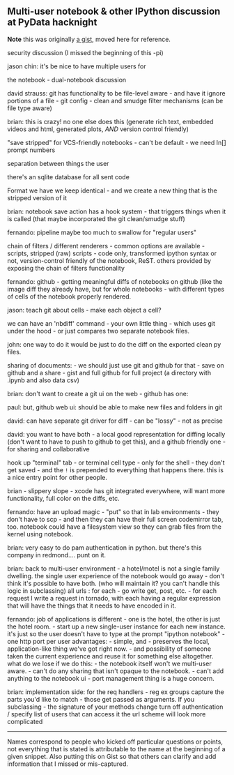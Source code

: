 Multi-user notebook & other IPython discussion at PyData hacknight
------------------------------------------------------------------

**Note** this was originally [a gist](https://gist.github.com/ivanov/05d9bd382c9216f614e8), moved here for reference.
 
security discussion (I missed the beginning of this -pi)
 
jason chin: it's be nice to have multiple users for 
 
the notebook - dual-notebook discussion
 
david strauss: git has functionality to be file-level aware - and have it
ignore portions of a file
    - git config - clean and smudge filter mechanisms (can be file type aware)
 
brian: this is crazy! no one else does this (generate rich text, embedded videos
and html, generated plots, *AND* version control friendly)
 
"save stripped" for VCS-friendly notebooks  - can't be default - we need In[]
prompt numbers
 
separation between things the user 
 
there's an sqlite database for all sent code
 
Format we have we keep identical - and we create a new thing that is the
stripped version of it
 
brian: notebook save action has a hook system - that triggers things when it is
called (that maybe incorporated the git clean/smudge stuff)
 
fernando: pipeline maybe too much to swallow for "regular users"
 
chain of filters / different renderers - common options are available -
scripts, stripped (raw) scripts - code only, transformed ipython syntax or not,
version-control friendly of the notebook, ReST. others provided by exposing the
chain of filters functionality
 
 
fernando: github - getting meaningful diffs of notebooks on github (like the
image diff they already have, but for whole notebooks - with different types of
cells of the notebook properly rendered.
 
jason: teach git about cells - make each object a cell?
 
we can have an 'nbdiff' command  - your own little thing - which uses git under
the hood - or just compares two separate notebook files.  
 
john:  one way to do it would be just to do the diff on the exported clean py
files.
 
sharing of documents: - we should just use git and github for that
    - save on github and a share - gist and full github for full project (a
      directory with .ipynb and also data csv)
 
brian: don't want to create a git ui on the web - github has one:
 
paul: but, github web ui: should be able to make new files and folders in git
 
david: can have separate git driver for diff - can be "lossy" - not as precise
 
david: you want to have both - a local good representation for diffing locally
(don't want to have to push to github to get this), and a github friendly one -
for sharing and collaborative 
 
hook up "terminal" tab - or terminal cell type - only for the shell - they
don't get saved - and the `!` is prepended to everything that happens there.
this is a nice entry point for other people.
 
brian - slippery slope -  xcode has git integrated everywhere, will want more
functionality, full color on the diffs, etc.
 
fernando: have an upload magic - "put" so that in lab environments - they
don't have to scp - and then they can have their full screen codemirror tab,
too.  notebook could have a filesystem view so they can grab files from the
kernel using notebook.
 
brian: very easy to do pam authentication in python. but there's this company
in redmond.... punt on it.
 
brian: back to multi-user environment - a hotel/motel is not a single family
dwelling. the single user experience of the notebook would go away - don't
think it's possible to have both. (who will maintain it? you can't handle this
logic in subclassing) all urls : for each - go write get, post, etc. - for each
request I write a request in tornado, with each having a regular expression
that will have the things that it needs to have encoded in it.
 
fernando: job of applications is different - one is the hotel, the other is
just the hotel room. - start up a new single-user instance for each new
instance.  it's just so the user doesn't have to type at the prompt "ipython
notebook" - one http port per user advantages: 
    - simple, and 
    - preserves the local, application-like thing we've got right now.
    - and possibility of someone taken the current experience and reuse it for
      something else altogether.
what do we lose if we do this: 
    - the notebook itself won't we multi-user aware. 
    - can't do any sharing that isn't opaque to the notebook. 
    - can't add anything to the notebook ui
    - port management thing is a huge concern.
 
brian: implementation side: for the req handlers - reg ex groups capture the
parts you'd like to match - those get passed as arguments. If you subclassing -
the signature of your methods change turn off authentication / specify list of
users that can access it the url scheme will look more complicated
 
------
Names correspond to people who kicked off particular questions or points, not
everything that is stated is attributable to the name at the beginning of a
given snippet. Also putting this on Gist so that others can clarify and add
information that I missed or mis-captured.